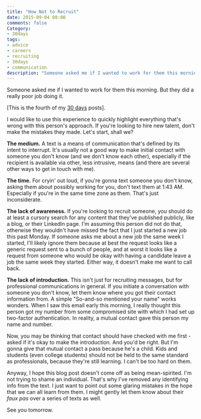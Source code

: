 ```yaml
---
title: "How Not to Recruit"
date: 2015-09-04 08:00
comments: false
Category:
- 30days
tags:
- advice
- careers
- recruiting
- 30days
- communication
description: "Someone asked me if I wanted to work for them this morning. But they did a really poor job doing it."
---
```


Someone asked me if I wanted to work for them this morning. But they did a really poor job doing it.

<!-- more -->

[This is the fourth of my [30 days][] posts].

I would like to use this experience to quickly highlight everything that's wrong with this person's approach. If you're looking to hire new talent, don't make the mistakes they made. Let's start, shall we?

<!-- l /images/2015/09/recruitingText.png The text they sent me -->

__The medium.__ A text is a means of communication that's defined by its intent to interrupt. It's usually not a good way to make initial contact with someone you don't know (and we don't know each other), especially if the recipient is available via other, less intrusive, means (and there are several other ways to get in touch with me).

__The time.__ For cryin' out loud, if you're gonna text someone you don't know, asking them about possibly working for you, don't text them at 1:43 AM. Especially if you're in the same time zone as them. That's just inconsiderate.

__The lack of awareness.__ If you're looking to recruit someone, you should do at least a cursory search for any content that they've published publicly, like a blog, or their LinkedIn page. I'm assuming this person did not do that, otherwise they wouldn't have missed the fact that I just started a new job this past Monday. If someone asks me  about a new job the same week I started, I'll likely ignore them because at best the request looks like a generic request sent to a bunch of people, and at worst it looks like a request from someone who would be okay with having a candidate leave a job the same week they started. Either way, it doesn't make me want to call back. 

__The lack of introduction.__ This isn't just for recruiting messages, but for professional communications in general. If you initiate a conversation with someone you don't know, let them know where you got their contact information from. A simple "So-and-so mentioned your name" works wonders. When I saw this email early this morning, I really thought this person got my number from some compromised site with which I had set up two-factor authentication. In reality, a mutual contact gave this person my name and number.

Now, you may be thinking that contact should have checked with me first - asked if it's okay to make the introduction. And you'd be right. But I'm gonna give that mutual contact a pass because he's a child. Kids and students (even college students) should not be held to the same standard as professionals, because they're still learning. I can't be too hard on them.

Anyway, I hope this blog post doesn't come off as being mean-spirited. I'm not trying to shame an individual. That's why I've removed any identifying info from the text. I just want to point out some glaring mistakes in the hope that we can all learn from them. I might gently let them know about their _faux pas_ over a series of texts as well. 
 
See you tomorrow.

[30 days]: /2015/08/31/30-days/
